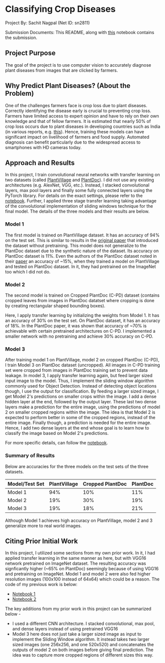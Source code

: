# Classifying Crop Diseases

Project By: Sachit Nagpal (Net ID: sn2811)

Submission Documents: This README, along with [this](https://colab.research.google.com/drive/1jn06snZBrHpb07EQFON3Dx3hzQfXbjjg?usp=sharing) notebook contains the submission. 

## Project Purpose
The goal of the project is to use computer vision to accurately diagnose plant diseases from images that are clicked by farmers.

## Why Predict Plant Diseases? (About the Problem)
One of the challenges farmers face is crop loss due to plant diseases. Correctly identifying the disease early is crucial to preventing crop loss. Farmers have limited access to expert opinion and have to rely on their own knowledge and that of fellow farmers. It is estimated that nearly 50% of crop loss occurs due to plant diseases in developing countries such as India (in various reports, e.g. [this](https://pubmed.ncbi.nlm.nih.gov/24535397/)). Hence, training these models can have significant impact on livelihood of farmers and food supply. Automated diagnosis can benefit particularly due to the widespread access to smartphones with HD cameras today. 

## Approach and Results
In this project, I train convolutional neural networks with transfer learning on two datasets (called [PlantVillage](https://arxiv.org/abs/1604.03169) and [PlantDoc](https://arxiv.org/abs/1911.10317)). I did not use any existing architectures (e.g. AlexNet, VGG, etc.). Instead, I stacked convolutional layers, max pool layers and finally some fully connected layers using the PyTorch library. For details on the exact settings, please refer to the [notebook](https://colab.research.google.com/drive/1jn06snZBrHpb07EQFON3Dx3hzQfXbjjg?usp=sharing). Further, I applied three stage transfer learning taking advantage of the convolutional implementation of sliding windows technique for the final model. The details of the three models and their results are below.

### Model 1
The first model is trained on PlantVillage dataset. 
It has an accuracy of 94% on the test set. 
This is similar to results in the [original paper](https://arxiv.org/abs/1604.03169) 
that introduced the dataset without pretraining. 
This model does not generalize to the PlantDoc dataset due to the synthetic nature of the dataset. 
Its accuracy on PlantDoc dataset is 11%. Even the authors of the PlantDoc dataset noted in their [paper](https://arxiv.org/abs/1911.10317) an accuracy of ~15%, when they trained a model on PlantVillage and tested on PlantDoc dataset. In it, they had pretrained on the ImageNet too which I did not do.  
### Model 2
The second model is trained on Cropped PlantDoc (C-PD) dataset (contains cropped leaves from images in PlantDoc datatset where cropping is done by creating rectangular shaped bounding boxes). 

Here, I apply transfer learning by initializing the weights from Model 1. It has an accuracy of 30% on the test set. On PlantDoc dataset, it has an accuracy of 18%. In the PlantDoc paper, it was shown that accuracy of ~70% is achievable with certain pretrained architectures on C-PD. I implemented a smaller network with no pretraining and achieve 30% accuracy on C-PD.

### Model 3
After training model 1 on PlantVillage, model 2 on cropped PlantDoc (C-PD), I train Model 3 on PlantDoc dataset (uncropped). All images in C-PD training set were cropped from images in PlantDoc training set to prevent data leakage.
In model 3, I apply transfer learning again, but feed larger sized input image to the model. Thus, I implement the sliding window algorithm commonly used for Object Detection. Instead of detecting object locations though, I use the output for classification. By feeding a larger sized image, I get Model 2's predictions on smaller crops within the image. I add a dense hidden layer at the end, followed by the output layer. These last two dense layers make a prediction for the entire image, using the predictions of model 2 on smaller cropped regions within the image. The idea is that Model 2 is expected to perform better in some of the cropped regions, instead of the entire image. Finally though, a prediction is needed for the entire image. Hence, I add two dense layers at the end whose goal is to learn how to classify the image based on Model 2's predictions.

For more specific details, can follow the [notebook](https://colab.research.google.com/drive/1jn06snZBrHpb07EQFON3Dx3hzQfXbjjg?usp=sharing).

### Summary of Results
Below are accuracies for the three models on the test sets of the three datasets.  

|Model/Test Set  | PlantVillage  | Cropped PlantDoc  | PlantDoc |
|---|---|---|---|
|Model 1    | 94%  | 10% | 11% |
|Model 2    | 19%  | 30% | 19% |
|Model 3    | 19%  | 18% | 21% |

Although Model 1 achieves high accuracy on PlantVillage, model 2 and 3 generalize more to real world images.

## Citing Prior Initial Work
In this project, I utilized some sections from my own prior work. In it, I had applied transfer learning in the same manner as here, but with VGG16 network pretrained on ImageNet dataset. The resulting accuracy was signficantly higher (~65% on PlantDoc) seemingly because of using VGG16 and pretraining on ImageNet. Model 1 and model 2 were also fed higher resolution images (100x100 instead of 64x64) which could be a reason. The code of my previous work is below:

- [Notebook 1](https://colab.research.google.com/drive/1oZXhQ0Hb7GdWOSW3NURywuevBNyAY-Yd?usp=sharing) 
- [Notebook 2](https://colab.research.google.com/drive/1I_uCu340A-RVZJwIn2rleWFjVinG6Yyq?usp=sharing)

The key additions from my prior work in this project can be summarized below - 

- I used a different CNN architecture. I stacked convolutional, max pool, and dense layers instead of using pretrained VGG16
- Model 3 here does not just take a larger sized image as input to implement the Sliding Window algorithm. It instead takes two larger sized images (one 256x256, and one 520x520) and concatenates the outputs of model 2 on both images before giving final prediction. The idea was to capture more cropped regions of different sizes this way. 
   
